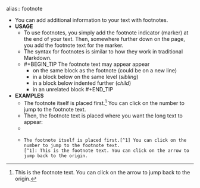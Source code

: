 alias:: footnote

- You can add additional information to your text with footnotes.
- **USAGE**
	- To use footnotes, you simply add the footnote indicator (marker) at the end of your text. Then, somewhere further down on the page, you add the footnote text for the marker.
	- The syntax for footnotes is similar to how they work in traditional Markdown.
	-
	  #+BEGIN_TIP
	  The footnote text may appear appear
	  * on the same block as the footnote (could be on a new line)
	  * in a block below on the same level (_sibling_)
	  * in a block below indented further (_child_)
	  * in an unrelated block
	  #+END_TIP
- **EXAMPLES**
	- The footnote itself is placed first.[^1] You can click on the number to jump to the footnote text.
	- Then, the footnote text is placed where you want the long text to appear:
	-
	  [^1]: This is the footnote text. You can click on the arrow to jump back to the origin.
	-
	  ```source
	  The footnote itself is placed first.[^1] You can click on the number to jump to the footnote text.
	  [^1]: This is the footnote text. You can click on the arrow to jump back to the origin.
	  ```